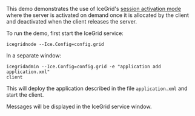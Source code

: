 This demo demonstrates the use of IceGrid's [session activation mode][1]
where the server is activated on demand once it is allocated by the client
and deactivated when the client releases the server.

To run the demo, first start the IceGrid service:

```
icegridnode --Ice.Config=config.grid
```

In a separate window:

```
icegridadmin --Ice.Config=config.grid -e "application add application.xml"
client
```

This will deploy the application described in the file
`application.xml` and start the client.

Messages will be displayed in the IceGrid service window.

[1]: https://doc.zeroc.com/ice/3.7/ice-services/icegrid/resource-allocation-using-icegrid-sessions

